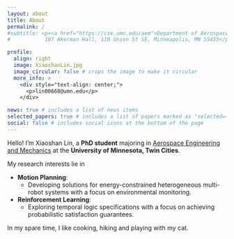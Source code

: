 ```yaml
---
layout: about
title: About
permalink: /
#subtitle: <p><a href="https://cse.umn.edu/aem">Department of Aerospace Engineering and Mechanics, University of Minnesota, Twin Cities</a>
#           107 Akerman Hall, 110 Union St SE, Minneapolis, MN 55455</p>

profile:
  align: right
  image: XiaoshanLin.jpg
  image_circular: false # crops the image to make it circular
  more_info: >
    <div style="text-align: center;">
      <p>lin00668@umn.edu</p>
    </div>

news: true # includes a list of news items
selected_papers: true # includes a list of papers marked as "selected={true}"
social: false # includes social icons at the bottom of the page
---
```


Hello! I’m Xiaoshan Lin, a **PhD student** majoring in <a href="https://cse.umn.edu/aem">Aerospace Engineering and Mechanics</a>
at the **University of Minnesota, Twin Cities**.

My research interests lie in
- **Motion Planning**: 
  - Developing solutions for energy-constrained heterogeneous multi-robot systems with a focus on environmental monitoring.
- **Reinforcement Learning**:
  - Exploring temporal logic specifications with a focus on achieving probabilistic satisfaction guarantees.

In my spare time, I like cooking, hiking and playing with my cat.

